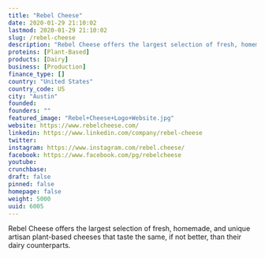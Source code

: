 ```yaml
---
title: "Rebel Cheese"
date: 2020-01-29 21:10:02
lastmod: 2020-01-29 21:10:02
slug: /rebel-cheese
description: "Rebel Cheese offers the largest selection of fresh, homemade, and unique artisan plant-based cheeses that taste the same, if not better, than their dairy counterparts."
proteins: [Plant-Based]
products: [Dairy]
business: [Production]
finance_type: []
country: "United States"
country_code: US
city: "Austin"
founded: 
founders: ""
featured_image: "Rebel+Cheese+Logo+Website.jpg"
website: https://www.rebelcheese.com/
linkedin: https://www.linkedin.com/company/rebel-cheese
twitter: 
instagram: https://www.instagram.com/rebel.cheese/
facebook: https://www.facebook.com/pg/rebelcheese
youtube: 
crunchbase: 
draft: false
pinned: false
homepage: false
weight: 5000
uuid: 6005
---
```

Rebel Cheese offers the largest selection of fresh, homemade, and unique artisan plant-based cheeses that taste the same, if not better, than their dairy counterparts.
